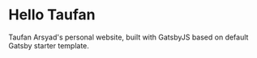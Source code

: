 # Hello Taufan

Taufan Arsyad's personal website, built with GatsbyJS based on default Gatsby starter template.
